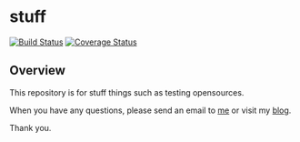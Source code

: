 # stuff

[![Build Status](https://travis-ci.org/hellojaewon/stuff.svg?branch=master)](https://travis-ci.org/hellojaewon/stuff)
[![Coverage Status](https://coveralls.io/repos/hellojaewon/stuff/badge.png)](https://coveralls.io/r/hellojaewon/stuff)

## Overview

This repository is for stuff things such as testing opensources.

When you have any questions, please send an email to <a href="mailto:jwchoi.do@gmail.com">me</a> or visit my <a href="http://cantom.tistory.com">blog</a>.

Thank you.
